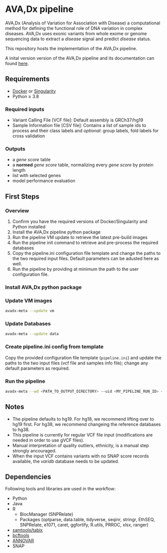 # AVA,Dx pipeline

AVA,Dx (Analysis of Variation for Association with Disease) a computational method for defining the functional role of DNA variation in complex diseases. AVA,Dx uses exonic variants from whole exome or genome sequencing data to extract a *disease* signal and predict *disease* status.

This repository hosts the implementation of the AVA,Dx pipeline.

A inital version version of the AVA,Dx pipeline and its documentation can found [here](https://bitbucket.org/ywang202/avadx-meta).

## Requirements
* [Docker](https://www.docker.com/get-started) or [Singularity](https://sylabs.io/singularity)
* Python ≥ 3.8

### Required inputs
* Variant Calling File [VCF file]: Default assembly is GRCh37/hg19
* Sample Information file [CSV file]: Contains a list of sample ids to process and their class labels and *optional*: group labels, fold labels for cross validation

### Outputs
* a *gene score* table
* a **normed** *gene score* table, normalizing every *gene score* by protein length
* list with selected genes
* model performance evaluation

## First Steps

### Overview

1. Confirm you have the required versions of Docker/Singularity and Python installed
2. Install the AVA,Dx pipeline python package
3. Run the pipeline VM update to retrieve the latest pre-build images
4. Run the pipeline init command to retrieve and pre-process the required databases
5. Copy the pipeline.ini configuration file template and change the paths to the two required input files. Default parameters can be adusted here as well.
6. Run the pipeline by providing at minimum the path to the user configuration file.

### Install AVA,Dx python package

### Update VM images
```bash
avadx-meta --update vm
```
### Update Databases
```bash
avadx-meta --update data
```
### Create pipeline.ini config from template
Copy the provided configuration file template (`pipeline.ini`) and update the paths to the two input files (vcf file and samples info file); change any default parameters as required.
### Run the pipeline
```bash
avadx-meta --wd <PATH_TO_OUTPUT_DIRECTORY> --uid <MY_PIPELINE_RUN_ID> <PATH_TO_CONFIG_FILE>
```
## Notes

* The pipeline defaults to hg19. For hg18, we recommend lifting over to hg19 first. For hg38, we recommend changeing the reference databases to hg38.
* This pipeline is currently for regular VCF file input (modifications are needed in order to use gVCF files).
* Manual interpretation of quality outliers, ethnicity, is a manual step strongly ancouraged.
* When the input VCF contains variants with no SNAP score records available, the *varidb* database needs to be updated.

## Dependencies
Following tools and libraries are used in the workflow:

* Python
* Java
* R
  * BiocManager (SNPRelate) 
  * Packages (optparse, data.table, tidyverse, seqinr, stringr, EthSEQ, SNPRelate, e1071, caret, ggfortify, R.utils, PRROC, xlsx, ranger)
* [samtools/tabix](https://github.com/samtools/tabix)
* [bcftools](https://samtools.github.io/bcftools/)
* [ANNOVAR](http://annovar.openbioinformatics.org)
* SNAP
